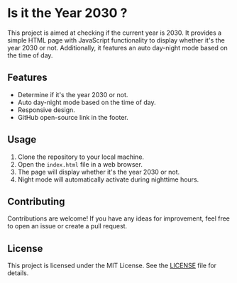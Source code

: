 # Is it the Year 2030 ?

This project is aimed at checking if the current year is 2030. It provides a simple HTML page with JavaScript functionality to display whether it's the year 2030 or not. Additionally, it features an auto day-night mode based on the time of day.

## Features

- Determine if it's the year 2030 or not.
- Auto day-night mode based on the time of day.
- Responsive design.
- GitHub open-source link in the footer.

## Usage

1. Clone the repository to your local machine.
2. Open the `index.html` file in a web browser.
3. The page will display whether it's the year 2030 or not.
4. Night mode will automatically activate during nighttime hours.

## Contributing

Contributions are welcome! If you have any ideas for improvement, feel free to open an issue or create a pull request.

## License

This project is licensed under the MIT License. See the [LICENSE](LICENSE) file for details.

